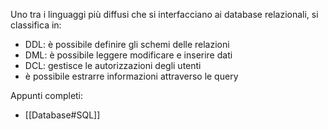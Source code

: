 Uno tra i linguaggi più diffusi che si interfacciano ai database relazionali, si classifica in:
- DDL: è possibile definire gli schemi delle relazioni
- DML: è possibile leggere modificare e inserire dati
- DCL:  gestisce le autorizzazioni degli utenti
- è possibile estrarre informazioni attraverso le query

Appunti completi:
- [[Database#SQL]]